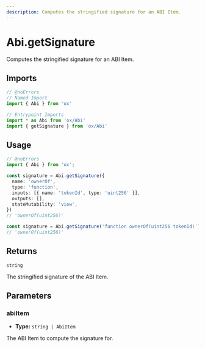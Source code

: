 ```yaml
---
description: Computes the stringified signature for an ABI Item.
---
```


# Abi.getSignature

Computes the stringified signature for an ABI Item.

## Imports

```ts twoslash
// @noErrors
// Named Import 
import { Abi } from 'ox'

// Entrypoint Imports
import * as Abi from 'ox/Abi'
import { getSignature } from 'ox/Abi'
```

## Usage

```ts twoslash
// @noErrors
import { Abi } from 'ox';

const signature = Abi.getSignature({
  name: 'ownerOf',
  type: 'function',
  inputs: [{ name: 'tokenId', type: 'uint256' }],
  outputs: [],
  stateMutability: 'view',
})
// 'ownerOf(uint256)'

const signature = Abi.getSignature('function ownerOf(uint256 tokenId)')
// 'ownerOf(uint256)'
```

## Returns

`string`

The stringified signature of the ABI Item.

## Parameters

### abiItem

- **Type:** `string | AbiItem`

The ABI Item to compute the signature for.